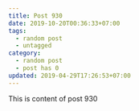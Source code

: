 ```yaml
---
title: Post 930
date: 2019-10-20T00:36:33+07:00
tags:
  - random post
  - untagged
category:
  - random post
  - post has 0
updated: 2019-04-29T17:26:53+07:00
---
```

This is content of post 930